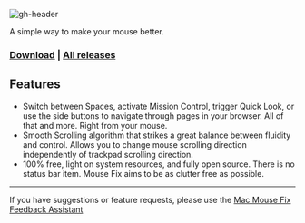 ![gh-header](https://user-images.githubusercontent.com/40808343/109487857-12d32a80-7a85-11eb-8a74-d1e161077b4b.png)

<!-- # Mac Mouse Fix -->

A simple way to make your mouse better.

### [Download](http://www.mousefix.org) | [All releases](https://github.com/noah-nuebling/mac-mouse-fix/releases)

## Features

* Switch between Spaces, activate Mission Control, trigger Quick Look, or use the side buttons to navigate through pages in your browser. All of that and more. Right from your mouse.
* Smooth Scrolling algorithm that strikes a great balance between fluidity and control. Allows you to change mouse scrolling direction independently of trackpad scrolling direction.
* 100% free, light on system resources, and fully open source. There is no status bar item. Mouse Fix aims to be as clutter free as possible.

--- 
If you have suggestions or feature requests, please use the [Mac Mouse Fix Feedback Assistant](https://noah-nuebling.github.io/mac-mouse-fix-feedback-assistant/?type=other)
